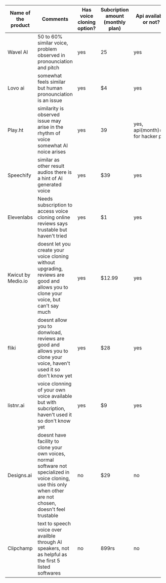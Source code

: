 | Name of the product  | Comments | Has voice cloning option? | Subcription amount (monthly plan) | Api available or not? |
|----------|----------|----------|----------| ----------|
| Wavel AI  | 50 to 60% similar voice, problem observed in pronounciation and pitch  | yes   | 25   | yes |
| Lovo ai   | somewhat feels similar but human pronounciation is an issue  | yes   | $4   | yes |
| Play.ht   | similarity is observed issue may arise in the rhythm of voice somewhat AI noice arises | yes  | 39 | yes, api(month)=$5 for hacker plan |
| Speechify | similar as other result audios there is a hint of AI generated voice | yes | $39 | yes |
|Elevenlabs | Needs subscription to access voice cloning online reviews says trustable but haven't tried | yes |	$1	|	yes |
| Kwicut by Medio.io |	doesnt let you create your voice cloning without upgrading, reviews are good and allows you to clone your voice, but can't say much | yes |	$12.99 | yes |
| fliki |	doesnt allow you to donwload, reviews are good and allows you to clone your voice, haven't used it so don't know yet |	yes	| $28 |	yes |
| listnr.ai | voice clonning of your own voice available but with subcription, haven't used it so don't know yet |	yes | $9 | yes |
| Designs.ai | doesnt have facility to clone your own voices, normal software not specialized in voice cloning, use this only when other are not chosen, doesn't feel trustable|	no| $29 | no |
| Clipchamp | text to speech voice over availble through AI speakers, not as helpful as the first 5 listed softwares |	no | 899rs | no |

